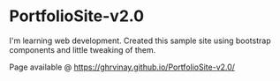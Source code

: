 # PortfolioSite-v2.0

 I'm learning web development.
 Created this sample site using bootstrap components and little tweaking of them.

 Page available @ https://ghrvinay.github.io/PortfolioSite-v2.0/
